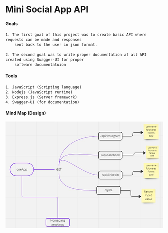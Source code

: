 # Mini Social App API

#### Goals
    1. The first goal of this project was to create basic API where requests can be made and responses
        sent back to the user in json format.

    2. The second goal was to write proper documentation af all API created using Swagger-UI for proper
        software documentatuion

#### Tools
    1. JavaScript (Scripting language)
    2. Nodejs (JavaScript runtime)
    3. Express.js (Server framework)
    4. Swagger-UI (for documentation)

#### Mind Map (Design)

<img src="./mind_map.jpg">

